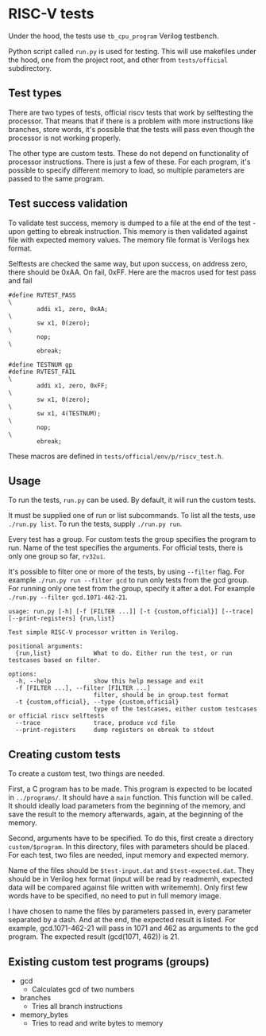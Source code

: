 # RISC-V tests
Under the hood, the tests use `tb_cpu_program` Verilog testbench.

Python script called `run.py` is used for testing.
This will use makefiles under the hood,
one from the project root, and other from `tests/official` subdirectory.

## Test types
There are two types of tests,
official riscv tests that work by selftesting
the processor. That means that if there is a problem
with more instructions like branches, store words,
it's possible that the tests will pass even though
the processor is not working properly.

The other type are custom tests. These do not depend
on functionality of processor instructions.
There is just a few of these. For each program,
it's possible to specify different memory to load,
so multiple parameters are passed to the same program.

## Test success validation
To validate test success, memory is dumped to a file
at the end of the test - upon getting to ebreak instruction.
This memory is then validated against file with expected memory
values. The memory file format is Verilogs hex format.

Selftests are checked the same way, but upon success, on address
zero, there should be 0xAA. On fail, 0xFF.
Here are the macros used for test pass and fail
``` assembly
#define RVTEST_PASS                                                     \
        addi x1, zero, 0xAA;                                            \
        sw x1, 0(zero);                                                 \
        nop;                                                            \
        ebreak;

#define TESTNUM gp
#define RVTEST_FAIL                                                     \
        addi x1, zero, 0xFF;                                            \
        sw x1, 0(zero);                                                 \
        sw x1, 4(TESTNUM);                                              \
        nop;                                                            \
        ebreak;
```
These macros are defined in `tests/official/env/p/riscv_test.h`.

## Usage
To run the tests, `run.py` can be used.
By default, it will run the custom tests.

It must be supplied one of run or list subcommands.
To list all the tests, use `./run.py list`. To run the tests,
supply `./run.py run`.

Every test has a group. For custom tests the group specifies the program to run.
Name of the test specifies the arguments.
For official tests, there is only one group so far, `rv32ui`.

It's possible to filter one or more of the tests,
by using `--filter` flag. For example `./run.py run --filter gcd`
to run only tests from the gcd group. For running only one test
from the group, specify it after a dot. For example `./run.py --filter gcd.1071-462-21`.

```
usage: run.py [-h] [-f [FILTER ...]] [-t {custom,official}] [--trace] [--print-registers] {run,list}

Test simple RISC-V processor written in Verilog.

positional arguments:
  {run,list}            What to do. Either run the test, or run testcases based on filter.

options:
  -h, --help            show this help message and exit
  -f [FILTER ...], --filter [FILTER ...]
                        filter, should be in group.test format
  -t {custom,official}, --type {custom,official}
                        type of the testcases, either custom testcases or official riscv selftests
  --trace               trace, produce vcd file
  --print-registers     dump registers on ebreak to stdout
```

## Creating custom tests
To create a custom test, two things are needed.

First, a C program has to be made. This program is expected to be located in
`../programs/`. It should have a `main` function. This function will be called.
It should ideally load parameters from the beginning of the memory, and save
the result to the memory afterwards, again, at the beginning of the memory.

Second, arguments have to be specified. To do this, first create a directory
`custom/$program`. In this directory, files with parameters should be placed.
For each test, two files are needed, input memory and expected memory.

Name of the files should be `$test-input.dat` and `$test-expected.dat`.
They should be in Verilog hex format (input will be read by readmemh, expected
data will be compared against file written with writememh). Only first few
words have to be specified, no need to put in full memory image.

I have chosen to name the files by parameters passed in, every parameter
separated by a dash. And at the end, the expected result is listed.
For example, gcd.1071-462-21 will pass in 1071 and 462 as arguments
to the gcd program. The expected result (gcd(1071, 462)) is 21.

## Existing custom test programs (groups)
- gcd
  - Calculates gcd of two numbers
- branches
  - Tries all branch instructions
- memory_bytes
  - Tries to read and write bytes to memory
